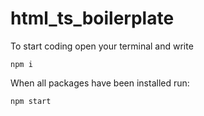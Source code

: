 # html_ts_boilerplate

To start coding open your terminal and write

```
npm i
```

When all packages have been installed run:

```
npm start
```
